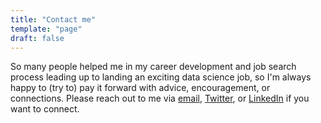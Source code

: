 ```yaml
---
title: "Contact me"
template: "page"
draft: false
---
```


So many people helped me in my career development and job search process leading
up to landing an exciting data science job, so I'm always happy to (try to) pay
it forward with advice, encouragement, or connections. Please reach out to me
via [email](mailto:benjlindsay@gmail.com), 
[Twitter](https://www.twitter.com/ben_j_lindsay), or
[LinkedIn](https://www.linkedin.com/in/benjlindsay) if you want to connect.
